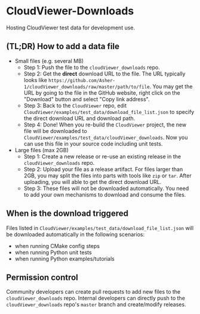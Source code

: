 # CloudViewer-Downloads

Hosting CloudViewer test data for development use.

## (TL;DR) How to add a data file

- Small files (e.g. several MB)
    - Step 1: Push the file to the `cloudViewer_downloads` repo.
    - Step 2: Get the **direct** download URL to the file. The URL typically
      looks like `https://github.com/Asher-1/cloudViewer_downloads/raw/master/path/to/file`.
      You may get the URL by going to the file in the GitHub website, right
      click on the "Download" button and select "Copy link address".
    - Step 3: Back to the `CloudViewer` repo, edit
      `CloudViewer/examples/test_data/download_file_list.json` to specify the
      direct download URL and download path.
    - Step 4: Done! When you re-build the `CloudViewer` project, the new file will
      be downloaded to `CloudViewer/examples/test_data/cloudViewer_downloads`. Now you
      can use this file in your source code including unit tests.
- Large files (max 2GB)
    - Step 1: Create a new release or re-use an existing release in the
      `cloudViewer_downloads` repo.
    - Step 2: Upload your file as a release artifact. For files larger than 2GB,
      you may split the files into parts with tools like `zip` or `tar`. After
      uploading, you will able to get the direct download URL.
    - Step 3: These files will not be downloaded automatically. You need to
      add your own mechanisms to download and consume the files.

## When is the download triggered

Files listed in `CloudViewer/examples/test_data/download_file_list.json` will be
downloaded automatically in the following scenarios:

- when running CMake config steps
- when running Python unit tests
- when running Python examples/tutorials

## Permission control

Community developers can create pull requests to add new files to the
`cloudViewer_downloads` repo. Internal developers can directly push to the
`cloudViewer_downloads` repo's `master` branch and create/modify releases.
